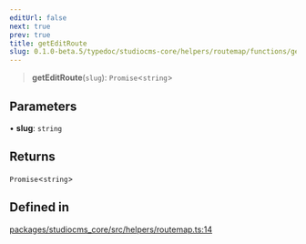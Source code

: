 ```yaml
---
editUrl: false
next: true
prev: true
title: getEditRoute
slug: 0.1.0-beta.5/typedoc/studiocms-core/helpers/routemap/functions/geteditroute
---
```


> **getEditRoute**(`slug`): `Promise`\<`string`>

## Parameters

• **slug**: `string`

## Returns

`Promise`\<`string`>

## Defined in

[packages/studiocms\_core/src/helpers/routemap.ts:14](https://github.com/astrolicious/studiocms/tree/main/packages/studiocms_core/src/helpers/routemap.ts#L14)
